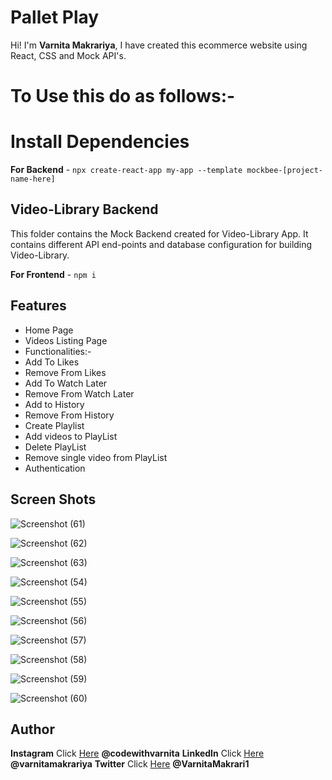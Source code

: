 # Pallet Play

Hi! I'm **Varnita Makrariya**, I have created this ecommerce website using React, CSS and Mock API's.

# To Use this do as follows:-

# Install Dependencies

**For Backend** - `npx create-react-app my-app --template mockbee-[project-name-here]`

## Video-Library Backend

This folder contains the Mock Backend created for Video-Library App. It contains different API end-points and database configuration for building Video-Library.

**For Frontend** - ` npm i `

## Features

- Home Page
- Videos Listing Page
- Functionalities:-
- Add To Likes
- Remove From Likes
- Add To Watch Later
- Remove From Watch Later
- Add to History
- Remove From History
- Create Playlist
- Add videos to PlayList
- Delete PlayList
- Remove single video from PlayList
- Authentication

## Screen Shots

![Screenshot (61)](https://user-images.githubusercontent.com/66819239/162159937-fccd1eff-b85f-466f-b34e-e4aae0b98be3.png)

![Screenshot (62)](https://user-images.githubusercontent.com/66819239/162159954-8a1e1f7a-dbe3-427e-8e5a-bd78dc88e9ad.png)

![Screenshot (63)](https://user-images.githubusercontent.com/66819239/162159961-ab44ba2d-0749-4a0b-99d7-b7b4c81e6e97.png)

![Screenshot (54)](https://user-images.githubusercontent.com/66819239/162159971-af38e9aa-3f41-48b3-a75d-4476502d502a.png)

![Screenshot (55)](https://user-images.githubusercontent.com/66819239/162160015-dcf335df-90e1-4bfb-b042-2853c7a1c6ca.png)

![Screenshot (56)](https://user-images.githubusercontent.com/66819239/162160041-47499a02-0616-4387-8ded-64f281b00d87.png)

![Screenshot (57)](https://user-images.githubusercontent.com/66819239/162160059-3fecbda2-fe03-4095-b996-3283d41a0b5c.png)

![Screenshot (58)](https://user-images.githubusercontent.com/66819239/162160085-56c044a3-2b32-4571-b34a-e6eb4c7661bd.png)

![Screenshot (59)](https://user-images.githubusercontent.com/66819239/162160106-def95d68-4bec-4bad-ba43-fb74ad247d81.png)

![Screenshot (60)](https://user-images.githubusercontent.com/66819239/162160114-5fa8d4c4-0dcc-492a-ad0c-14656cd81816.png)


## Author

**Instagram** Click [Here](https://www.instagram.com/codewithvarnita/) **@codewithvarnita**
**LinkedIn** Click [Here](https://www.linkedin.com/in/varnita-makrariya-307177191/) **@varnitamakrariya**
**Twitter** Click [Here](https://twitter.com/VarnitaMakrari1) **@VarnitaMakrari1**
